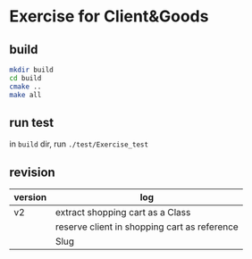 # Exercise for Client&Goods

## build
```sh
mkdir build
cd build
cmake ..
make all
```

## run test
in `build` dir, run `./test/Exercise_test`

## revision
| version | log | 
| ---- | ---- |
| v2 | extract shopping cart as a Class |
|    | reserve client in shopping cart as reference |
|    | Slug |


